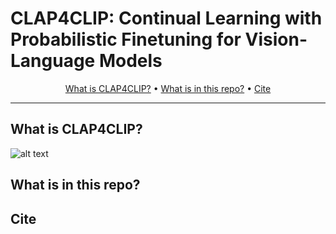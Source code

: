 # CLAP4CLIP: Continual Learning with Probabilistic Finetuning for Vision-Language Models

<p align="center">
  <a href="#what-is-clap4clip">What is CLAP4CLIP?</a> •
  <a href="#what-is-in-this-repo">What is in this repo?</a> •
  <a href="#cite">Cite</a>
</p>
</div>

---

## What is CLAP4CLIP?

![alt text](https://github.com/srvCodes/clap4clip/blob/main/images/Slide13-1.png "Logo Title Text 1")

## What is in this repo?

## Cite
